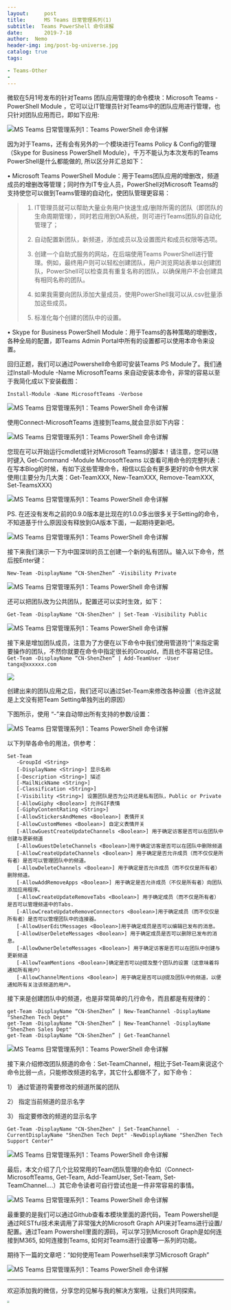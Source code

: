 ```yaml
---
layout:     post
title:      MS Teams 日常管理系列(1)
subtitle:  Teams PowerShell 命令详解
date:       2019-7-18
author:  Nemo
header-img: img/post-bg-universe.jpg
catalog: true
tags:

- Teams-Other
- 
---
```




微软在5月1号发布的针对Teams 团队应用管理的命令模块：Microsoft Teams - PowerShell Module ，它可以让IT管理员针对Teams中的团队应用进行管理，也只针对团队应用而已，即如下应用:

![MS Teams 日常管理系列1：Teams PowerShell 命令详解](https://cdn.jsdelivr.net/gh/tangx007/tangx007.github.io/img/r11111c567e1df56b770ec7739c41a00c4acc7.png)

因为对于Teams，还有会有另外的一个模块进行Teams Policy & Config的管理（Skype for  Business PowerShell Module），千万不能认为本次发布的Teams PowerShell是什么都能做的,  所以区分并汇总如下：

•   Microsoft Teams PowerShell  Module：用于Teams团队应用的增删改，频道成员的增删改等管理；同时作为IT专业人员，PowerShell对Microsoft  Teams的支持使您可以做到Teams管理的自动化，使团队管理更容易：

> 1)  IT管理员就可以帮助大量业务用户快速生成/删除所需的团队（即团队的生命周期管理），同时若应用到OA系统，则可进行Teams团队的自动化管理了；
>
> 2)  自动配置新团队，新频道，添加成员以及设置图片和成员权限等选项。
>
> 3)  创建一个自助式服务的网站，在后端使用Teams PowerShell进行管理。例如，最终用户则可以轻松创建团队，用户浏览网站表单以创建团队，PowerShell可以检查具有重复名称的团队，以确保用户不会创建具有相同名称的团队。
>
> 4)  如果我需要向团队添加大量成员，使用PowerShell我可以从.csv批量添加这些成员。
>
> 5)  标准化每个创建的团队中的设置。

•   Skype for Business PowerShell Module：用于Teams的各种策略的增删改，各种全局的配置，即Teams Admin Portal中所有的设置都可以使用本命令来设置。

回归正题，我们可以通过Powershell命令即可安装Teams PS Module了。我们通过Install-Module -Name MicrosoftTeams 来自动安装本命令，非常的容易以至于我简化成以下安装截图：

```
Install-Module -Name MicrosoftTeams -Verbose
```

![MS Teams 日常管理系列1：Teams PowerShell 命令详解](https://cdn.jsdelivr.net/gh/tangx007/tangx007.github.io/img/r222221692e7560414d18886d1daaf46258171.png)

使用Connect-MicrosoftTeams 连接到Teams,就会显示如下内容：

![MS Teams 日常管理系列1：Teams PowerShell 命令详解](https://cdn.jsdelivr.net/gh/tangx007/tangx007.github.io/img/r333338d18fa487f15cff4b14b9d111b4ae5f8.png)

您现在可以开始运行cmdlet或针对Microsoft Teams的脚本！请注意，您可以随时键入 Get-Command -Module MicrosoftTeams 以查看可用命令的完整列表：
在写本Blog的时候，有如下这些管理命令，相信以后会有更多更好的命令供大家使用(主要分为几大类：Get-TeamXXX, New-TeamXXX, Remove-TeamXXX, Set-TeamsXXX)

![MS Teams 日常管理系列1：Teams PowerShell 命令详解](https://cdn.jsdelivr.net/gh/tangx007/tangx007.github.io/img/r444446a68c5467c6d2f96d1cfbf65a1018378.png)

PS. 在还没有发布之前的0.9.0版本是比现在的1.0.0多出很多关于Setting的命令，不知道基于什么原因没有释放到GA版本下面，一起期待更新吧。

![MS Teams 日常管理系列1：Teams PowerShell 命令详解](https://cdn.jsdelivr.net/gh/tangx007/tangx007.github.io/img/r55555b5304b836c292326acf24dd40a6701ad.png)

接下来我们演示一下为中国深圳的员工创建一个新的私有团队。输入以下命令，然后按Enter键：

```
New-Team -DisplayName “CN-ShenZhen” -Visibility Private
```

![MS Teams 日常管理系列1：Teams PowerShell 命令详解](https://cdn.jsdelivr.net/gh/tangx007/tangx007.github.io/img/r66666f79a228728b63cb13f769bf7650bd6b6.png)

还可以把团队改为公共团队，配置还可以实时生效，如下：

```
Get-Team -DisplayName "CN-ShenZhen" | Set-Team -Visibility Public
```

![MS Teams 日常管理系列1：Teams PowerShell 命令详解](https://cdn.jsdelivr.net/gh/tangx007/tangx007.github.io/img/r77777b185f76d617729317c515345bee0e2cb.png)

接下来是增加团队成员，注意为了方便在以下命令中我们使用管道符“|”来指定需要操作的团队，不然你就要在命令中指定很长的GroupId，而且也不容易记住。
`Get-Team -DisplayName “CN-ShenZhen” | Add-TeamUser -User tangx@xxxxxx.com`

![](https://cdn.jsdelivr.net/gh/tangx007/tangx007.github.io/img/329ca999dbde0750addd80ab1f8a2e3c.png)

创建出来的团队应用之后，我们还可以通过Set-Team来修改各种设置（也许这就是上文没有把Team Setting单独列出的原因）

下图所示，使用 “-”来自动带出所有支持的参数/设置：

![MS Teams 日常管理系列1：Teams PowerShell 命令详解](https://cdn.jsdelivr.net/gh/tangx007/tangx007.github.io/img/r999999a9b94dbeb64af5e931b1f34aa913b0e8.png)

以下列举各命令的用法，供参考：

```
Set-Team
   -GroupId <String>
   [-DisplayName <String>] 显示名称
   [-Description <String>] 描述
   [-MailNickName <String>] 
   [-Classification <String>]
   [-Visibility <String>] 设置团队是否为公共还是私有团队，Public or Private
   [-AllowGiphy <Boolean>] 允许GIF表情
   [-GiphyContentRating <String>]
   [-AllowStickersAndMemes <Boolean>] 表情开关
   [-AllowCustomMemes <Boolean>] 自定义表情开关
   [-AllowGuestCreateUpdateChannels <Boolean>] 用于确定访客是否可以在团队中创建与更新频道
   [-AllowGuestDeleteChannels <Boolean>]用于确定访客是否可以在团队中删除频道
   [-AllowCreateUpdateChannels <Boolean>] 用于确定是否允许成员（而不仅仅是所有者）是否可以管理团队中的频道。
   [-AllowDeleteChannels <Boolean>] 用于确定是否允许成员（而不仅仅是所有者）删除频道。
   [-AllowAddRemoveApps <Boolean>] 用于确定是否允许成员（不仅是所有者）向团队添加应用程序。
   [-AllowCreateUpdateRemoveTabs <Boolean>] 用于确定成员（而不仅是所有者）是否可以管理频道中的Tabs.
   [-AllowCreateUpdateRemoveConnectors <Boolean>]用于确定成员（而不仅仅是所有者）是否可以管理团队中的连接器。
   [-AllowUserEditMessages <Boolean>]用于确定成员是否可以编辑已发布的消息。
   [-AllowUserDeleteMessages <Boolean>] 用于确定成员是否可以删除已发布的消息。
   [-AllowOwnerDeleteMessages <Boolean>] 用于确定访客是否可以在团队中创建与更新频道
   [-AllowTeamMentions <Boolean>]确定是否可以@提及整个团队的设置（这意味着将通知所有用户）
   [-AllowChannelMentions <Boolean>] 用于确定是否可以@提及团队中的频道，以便通知所有关注该频道的用户。
```

接下来是创建团队中的频道，也是非常简单的几行命令，而且都是有规律的：

```
get-Team -DisplayName “CN-ShenZhen” | New-TeamChannel -DisplayName "ShenZhen Tech Dept"
get-Team -DisplayName “CN-ShenZhen” | New-TeamChannel -DisplayName "ShenZhen Sales Dept"
get-Team -DisplayName “CN-ShenZhen” | Get-TeamChannel
```

![MS Teams 日常管理系列1：Teams PowerShell 命令详解](https://cdn.jsdelivr.net/gh/tangx007/tangx007.github.io/img/r-10bd5f9115577f6d5f4272eeb315abd94b.png)

接下来介绍修改团队频道的命令：Set-TeamChannel，相比于Set-Team来说这个命令比弱一点，只能修改频道的名字，其它什么都做不了，如下命令：

1）  通过管道符需要修改的频道所属的团队

2）  指定当前频道的显示名字

3）  指定要修改的频道的显示名字

```
Get-Team -DisplayName "CN-ShenZhen" | Set-TeamChannel  -CurrentDisplayName "ShenZhen Tech Dept" -NewDisplayName "ShenZhen Tech  Support Center"
```

![MS Teams 日常管理系列1：Teams PowerShell 命令详解](https://cdn.jsdelivr.net/gh/tangx007/tangx007.github.io/img/r-11271e16824162f5d8f501ff8e565bd5ec.png)

最后，本文介绍了几个比较常用的Team团队管理的命令如（Connect-MicrosoftTeams, Get-Team, Add-TeamUser, Set-Team, Set-TeamChannel….）其它命令读者可自行尝试也是一件非常容易的事情。

![MS Teams 日常管理系列1：Teams PowerShell 命令详解](https://cdn.jsdelivr.net/gh/tangx007/tangx007.github.io/img/r-1230c6ea1a63fe18bee874e4530bb9ccdb.png)

最重要的是我们可以通过Github查看本模块里面的源代码，Team  Powershell是通过RESTful技术来调用了非常强大的Microsoft Graph API来对Teams进行设置/配置。通过Team  Powershell里面的源码，可以学习到Microsoft Graph是如何连接到M365, 如何连接到Teams,  如何对Teams进行设置等一系列的功能。

期待下一篇的文章吧：“如何使用Team Powerhsell来学习Microsoft Graph”

![MS Teams 日常管理系列1：Teams PowerShell 命令详解](https://cdn.jsdelivr.net/gh/tangx007/tangx007.github.io/img/r-135c991244421c507cd46227fcd97ae172.png)

------

欢迎添加我的微信，分享您的见解与我的解决方案哦，让我们共同探索。

<img src="https://cdn.jsdelivr.net/gh/tangx007/tangx007.github.io/img/nemo-qrcode.jpg" style="zoom: 33%;" />

